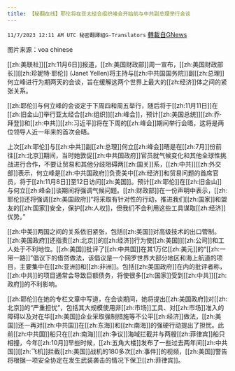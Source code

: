 ```yaml
---
title: 【秘翻在线】耶伦将在亚太经合组织峰会开始前与中共副总理举行会谈
---
```

`11/7/2023 12:11 AM UTC 秘密翻譯組G-Translators` [轉載自GNews](https://gnews.org/articles/1932897)

图片来源：voa chinese

[[zh:美联社]][[zh:11月6日]]报道，[[zh:美国财政部]]周一宣布，[[zh:美国财政部长]][[zh:珍妮特·耶伦]] (Janet Yellen)将主持与[[zh:中共国国务院]]副[[zh:总理]]何立峰进行为期两天的会谈，旨在缓解这两个世界上最大的[[zh:经济]]体之间的紧张关系。

[[zh:耶伦]]与何立峰的会谈定于下周四和周五举行，随后将于[[zh:11月11日]]在[[zh:旧金山]]举行亚太经合[[zh:组织]][[zh:峰会]]，预计[[zh:美国总统]][[zh:乔·拜登]]和[[zh:中共]][[zh:习近平]]将在下周的[[zh:峰会]]期间举行会晤，这将是两位领导人近一年来的首次会晤。

上次[[zh:耶伦]]与[[zh:中共]]副[[zh:总理]]何立[[zh:峰会]]晤是在[[zh:7月]]份前往[[zh:北京]]期间，当时她敦促[[zh:中共国政府]]官员就气候变化和其他全球性挑战进行合作，不要让贸易和其他分歧阻碍两[[zh:国关]]系，[[zh:中共]][[zh:外交部]]表示，何立峰是[[zh:中共国政府]]负责美中[[zh:经济]]和贸易问题的首席官员，将于[[zh:11月8日]]至12日访问[[zh:美国]]。预计[[zh:耶伦]]在[[zh:旧金山]]与何立[[zh:峰会]]谈期间将强调气候问题。[[zh:财政部]]在一份声明中表示，[[zh:耶伦]]还将强调[[zh:美国政府]]“将采取有针对性的行动，推进我们[[zh:国家]]和盟友的[[zh:国家]]安全，保护[[zh:人权]]，但我们不会利用这些工具谋取[[zh:经济]]优势。”

[[zh:中美]]两国之间的关系依旧紧张，包括[[zh:美国]]对高级技术的出口管制。[[zh:美国政府]]还指责[[zh:北京]]的[[zh:经济]]行为使[[zh:美国]][[zh:公司]]和工人处于不利地位。[[zh:美国]]批评了[[zh:中共国]]在其1万亿[[zh:美元]]的“[[zh:一带一路]]”倡议下的借贷做法，该倡议是一个网罗世界大部分地区和海上航道的项目，主要集中在[[zh:亚洲]]和[[zh:非洲]]。包括[[zh:美国政府]]在内的批评者称，[[zh:中共]]的项目通常会导致巨额债务，将使很多[[zh:国家]]受到[[zh:中共]][[zh:政府]]的不利影响。

[[zh:耶伦]]在她的专栏文章中写道，在会谈期间，她将提出[[zh:美国政府]]对[[zh:北京]]的“严重担忧”，包括其大规模使用非[[zh:市场]]工具、对[[zh:市场]]准入的障碍以及对在华[[zh:美国]]企业采取强制措施等不公平[[zh:经济]]做法，[[zh:美国]]还一再对[[zh:中共国]]在[[zh:东海]]和[[zh:南海]]的强硬行动提出了担忧。此前[[zh:中共国]]船只在[[zh:南海]][[zh:争议]]海域拦截并与两艘[[zh:菲律宾]]船只相撞，今年[[zh:10月]]早些时候，[[zh:五角大楼]]发布了一些过去两年间[[zh:中共国]][[zh:飞机]]拦截[[zh:美国]]战机的180多次[[zh:事件]]的视频，[[zh:美国]]警告将根据一项安全协定在发生武装袭击的情况下保卫[[zh:菲律宾]]。
